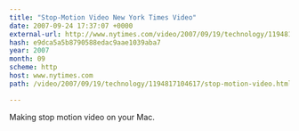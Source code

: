 ```yaml
---
title: "Stop-Motion Video New York Times Video"
date: 2007-09-24 17:37:07 +0000
external-url: http://www.nytimes.com/video/2007/09/19/technology/1194817104617/stop-motion-video.html
hash: e9dca5a5b8790588edac9aae1039aba7
year: 2007
month: 09
scheme: http
host: www.nytimes.com
path: /video/2007/09/19/technology/1194817104617/stop-motion-video.html

---
```


Making stop motion video on your Mac.
